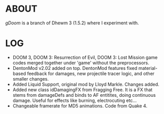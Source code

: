 # ABOUT

_gDoom_ is a branch of Dhewm 3 (1.5.2) where I experiment with.

# LOG
- DOOM 3, DOOM 3: Resurrection of Evil, DOOM 3: Lost Mission game codes merged together under 'game' without the preprocessors.
- DentonMod v2.02 added on top. DentonMod features fixed material-based feedback for damages, new projectile tracer logic, and other smaller changes.
- Added Liquid Support, original mod by Lloyd Markle. Changes added.
- Added new class idDamagingFX from Fragging Free. It is a FX that stems from damageDefs and binds to AF entitites, doing continuous damage. Useful for effects like burning, electrocuting etc...
- Changeable framerate for MD5 animations. Code from Quake 4.
